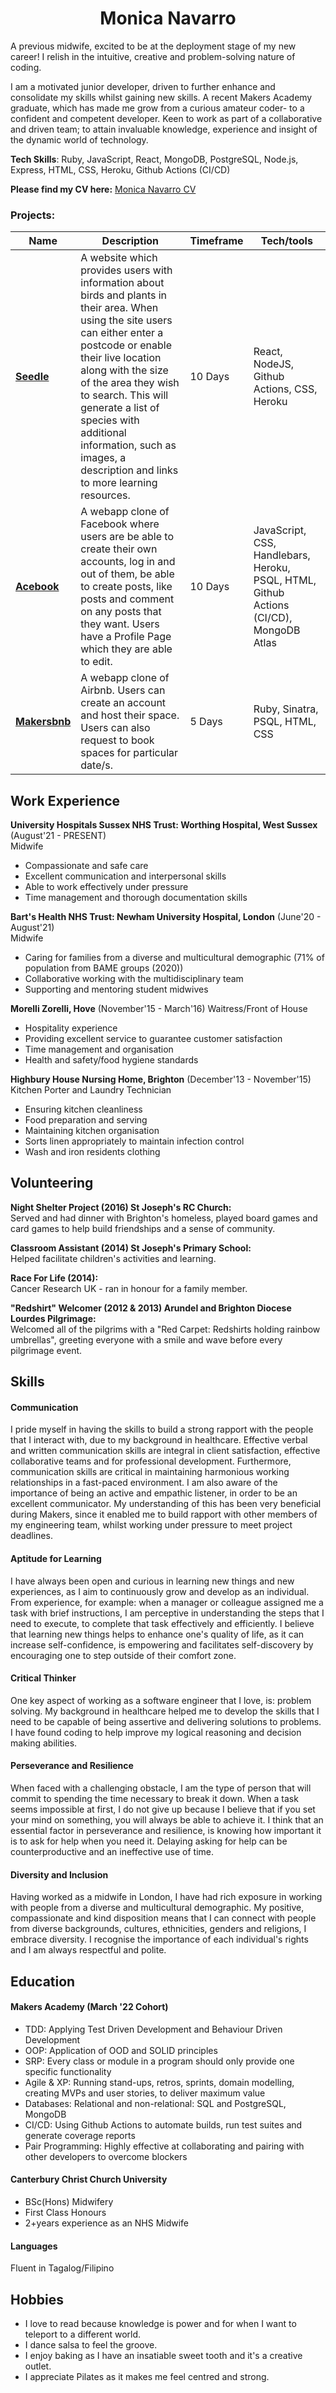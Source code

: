 <h1 align="center"> Monica Navarro</h1>

A previous midwife, excited to be at the deployment stage of my new career! I relish in the intuitive, creative and problem-solving nature of coding.

I am a motivated junior developer, driven to further enhance and consolidate my skills whilst gaining new skills.  A recent Makers Academy graduate, which has made me grow from a curious amateur coder- to a confident and competent developer. Keen to work as part of a collaborative and driven team; to attain invaluable knowledge, experience and insight of the dynamic world of technology.

**Tech Skills**: Ruby, JavaScript, React, MongoDB, PostgreSQL, Node.js, Express, HTML, CSS, Heroku, Github Actions (CI/CD)

**Please find my CV here:** [Monica Navarro CV](https://github.com/monenavarro/CV/blob/master/MONICA%20NAVARRO%20CV.pdf) <br> 

### Projects:

| Name                         | Description        | Timeframe             | Tech/tools            |
| ---------------------------- | -----------------   | --------------                | -----------------     |
| **[Seedle](https://github.com/monenavarro/seedle.git)**  | A website which provides users with information about birds and plants in their area. When using the site users can either enter a postcode or enable their live location along with the size of the area they wish to search. This will generate a list of species with additional information, such as images, a description and links to more learning resources. |  10 Days   |  React, NodeJS, Github Actions, CSS, Heroku    |
| **[Acebook](https://github.com/monenavarro/acebook-zark-muckerberg.git)**|   A webapp clone of Facebook where users are be able to create their own accounts, log in and out of them, be able to create posts, like posts and comment on any posts that they want. Users have a Profile Page which they are able to edit. |  10 Days  |  JavaScript, CSS, Handlebars, Heroku, PSQL, HTML, Github Actions (CI/CD), MongoDB Atlas  |
| **[Makersbnb](https://github.com/monenavarro/makers_bnb.git)**  |  A webapp clone of Airbnb. Users can create an account and host their space. Users can also request to book spaces for particular date/s.  |  5 Days   |  Ruby, Sinatra, PSQL, HTML, CSS  |


## Work Experience

**University Hospitals Sussex NHS Trust: Worthing Hospital, West Sussex** (August'21 - PRESENT) <br>
  Midwife 
  
* Compassionate and safe care
* Excellent communication and interpersonal skills
*	Able to work effectively under pressure
* Time management and thorough documentation skills

**Bart's Health NHS Trust: Newham University Hospital, London**  (June'20 - August'21) <br>
  Midwife

*	Caring for families from a diverse and multicultural demographic (71% of population from BAME groups (2020))
*	Collaborative working with the multidisciplinary team
*	Supporting and mentoring student midwives

**Morelli Zorelli, Hove** (November'15 - March'16)
  Waitress/Front of House
 
* Hospitality experience
* Providing excellent service to guarantee customer satisfaction
* Time management and organisation
* Health and safety/food hygiene standards

**Highbury House Nursing Home, Brighton** (December'13 - November'15)
  Kitchen Porter and Laundry Technician

* Ensuring kitchen cleanliness              
* Food preparation and serving              
* Maintaining kitchen organisation
* Sorts linen appropriately to maintain infection control
* Wash and iron residents clothing

## Volunteering

**Night Shelter Project (2016) St Joseph's RC Church:** <br>
Served and had dinner with Brighton's homeless, played board games and card games to help build friendships and a sense of community.

**Classroom Assistant (2014) St Joseph's Primary School:** <br>
Helped facilitate children's activities and learning.

**Race For Life (2014):** <br>
Cancer Research UK - ran in honour for a family member.

**"Redshirt" Welcomer (2012 & 2013) Arundel and Brighton Diocese Lourdes Pilgrimage:** <br>
Welcomed all of the pilgrims with a "Red Carpet: Redshirts holding rainbow umbrellas", greeting everyone with a smile and wave before every pilgrimage event.


## Skills

#### Communication
I pride myself in having the skills to build a strong rapport with the people that I interact with, due to my background in healthcare. Effective verbal and written communication skills are integral in client satisfaction, effective collaborative teams and for professional development. Furthermore, communication skills are critical in maintaining harmonious working relationships in a fast-paced environment. I am also aware of the importance of being an active and empathic listener, in order to be an excellent communicator. 
My understanding of this has been very beneficial during Makers, since it enabled me to build rapport with other members of my engineering team, whilst working under pressure to meet project deadlines.

#### Aptitude for Learning
I have always been open and curious in learning new things and new experiences, as I aim to continuously grow and develop as an individual. From experience, for example: when a manager or colleague assigned me a task with brief instructions, I am perceptive in understanding the steps that I need to execute, to complete that task effectively and efficiently. I believe that learning new things helps to enhance one's quality of life, as it can increase self-confidence, is empowering and facilitates self-discovery by encouraging one to step outside of their comfort zone. 

#### Critical Thinker
One key aspect of working as a software engineer that I love, is: problem solving. My background in healthcare helped me to develop the skills that I need to be capable of being assertive and delivering solutions to problems. I have found coding to help improve my logical reasoning and decision making abilities.

#### Perseverance and Resilience
When faced with a challenging obstacle, I am the type of person that will commit to spending the time necessary to break it down. When a task seems impossible at first, I do not give up because I believe that if you set your mind on something, you will always be able to achieve it. I think that an essential factor in perseverance and resilience, is knowing how important it is to ask for help when you need it. Delaying asking for help can be counterproductive and an ineffective use of time.

#### Diversity and Inclusion
Having worked as a midwife in London, I have had rich exposure in working with people from a diverse and multicultural demographic. My positive, compassionate and kind disposition means that I can connect with people from diverse backgrounds, cultures, ethnicities, genders and religions, I embrace diversity. I recognise the importance of each individual's rights and I am always respectful and polite.

## Education

#### Makers Academy (March '22 Cohort)
* TDD: Applying Test Driven Development and Behaviour Driven Development
* OOP: Application of OOD and SOLID principles
* SRP: Every class or module in a program should only provide one specific functionality
* Agile & XP: Running stand-ups, retros, sprints, domain modelling, creating MVPs and user stories, to deliver maximum value
* Databases: Relational and non-relational: SQL and PostgreSQL, MongoDB
* CI/CD: Using Github Actions to automate builds, run test suites and generate coverage reports
* Pair Programming: Highly effective at collaborating and pairing with other developers to overcome blockers

#### Canterbury Christ Church University

- BSc(Hons) Midwifery
- First Class Honours 
- 2+years experience as an NHS Midwife

#### Languages

Fluent in Tagalog/Filipino

## Hobbies

* I love to read because knowledge is power and for when I want to teleport to a different world.
* I dance salsa to feel the groove.
* I enjoy baking as I have an insatiable sweet tooth and it's a creative outlet.
* I appreciate Pilates as it makes me feel centred and strong. 
